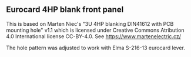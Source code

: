 ## Eurocard 4HP blank front panel

This is based on Marten Niec's "3U 4HP blanking DIN41612 with PCB mounting
hole" v1.1 which is licensed under Creative Commons Atribution 4.0
International license CC-BY-4.0.  See https://www.martenelectric.cz/

The hole pattern was adjusted to work with Elma S-216-13 eurocard lever.
